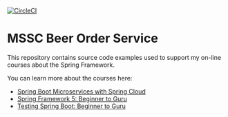 [![CircleCI](https://dl.circleci.com/status-badge/img/gh/yinminsoe/mssc-beer-order-service/tree/main.svg?style=svg)](https://dl.circleci.com/status-badge/redirect/gh/yinminsoe/mssc-beer-order-service/tree/main)

# MSSC Beer Order Service

This repository contains source code examples used to support my on-line courses about the Spring Framework.

You can learn more about the courses here:
* [Spring Boot Microservices with Spring Cloud](https://www.udemy.com/spring-boot-microservices-with-spring-cloud-beginner-to-guru/?couponCode=GIT_HUB2)
* [Spring Framework 5: Beginner to Guru](https://www.udemy.com/course/spring-framework-5-beginner-to-guru/?couponCode=GITHUB_SFGPETCLINIC)
* [Testing Spring Boot: Beginner to Guru](https://www.udemy.com/testing-spring-boot-beginner-to-guru/?couponCode=GITHUB_REPO_SF5B2G)